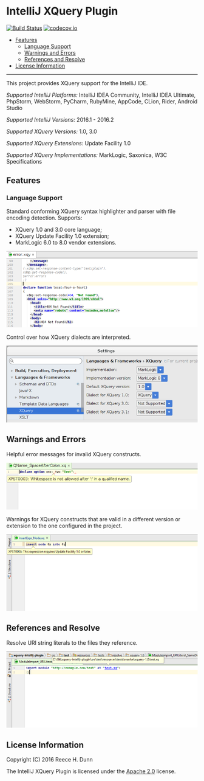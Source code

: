 # IntelliJ XQuery Plugin

[![Build Status](https://travis-ci.org/rhdunn/xquery-intellij-plugin.svg)](https://travis-ci.org/rhdunn/xquery-intellij-plugin)
[![codecov.io](https://codecov.io/github/rhdunn/xquery-intellij-plugin/coverage.svg)](https://codecov.io/github/rhdunn/xquery-intellij-plugin)

- [Features](#features)
  - [Language Support](#language-support)
  - [Warnings and Errors](#warnings-and-errors)
  - [References and Resolve](#references-and-resolve)
- [License Information](#license-information)

----------

This project provides XQuery support for the IntelliJ IDE.

_Supported IntelliJ Platforms:_ IntelliJ IDEA Community, IntelliJ IDEA Ultimate,
PhpStorm, WebStorm, PyCharm, RubyMine, AppCode, CLion, Rider, Android Studio

_Supported IntelliJ Versions:_ 2016.1 - 2016.2

_Supported XQuery Versions:_ 1.0, 3.0

_Supported XQuery Extensions:_ Update Facility 1.0

_Supported XQuery Implementations:_ MarkLogic, Saxonica, W3C Specifications

## Features

### Language Support

Standard conforming XQuery syntax highlighter and parser with file encoding
detection. Supports:

*  XQuery 1.0 and 3.0 core language;
*  XQuery Update Facility 1.0 extension;
*  MarkLogic 6.0 to 8.0 vendor extensions.

![Syntax Highlighting](images/syntax-highlighting.png)

Control over how XQuery dialects are interpreted.

![XQuery Settings](images/xquery-settings.png)

## Warnings and Errors

Helpful error messages for invalid XQuery constructs.

![Error Messages](images/error-messages.png)

Warnings for XQuery constructs that are valid in a different version or extension
to the one configured in the project.

![Require Different Version](images/require-different-version.png)

## References and Resolve

Resolve URI string literals to the files they reference.

![Resolve URI Literals](images/resolve-uriliteral.png)

## License Information

Copyright (C) 2016 Reece H. Dunn

The IntelliJ XQuery Plugin is licensed under the [Apache 2.0](LICENSE)
license.
